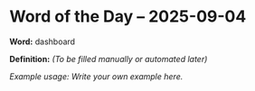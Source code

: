 # Word of the Day – 2025-09-04

**Word:** dashboard

**Definition:** _(To be filled manually or automated later)_

*Example usage:* _Write your own example here._
